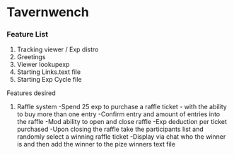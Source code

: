 # Tavernwench

### Feature List
1. Tracking viewer / Exp distro
2. Greetings
3. Viewer lookupexp 
4. Starting Links.text file
5. Starting Exp Cycle file


Features desired
1. Raffle system
  -Spend 25 exp to purchase a raffle ticket - with the ability to buy more than one entry
  -Confirm entry and amount of entries into the raffle
  -Mod ability to open and close raffle 
  -Exp deduction per ticket purchased
  -Upon closing the raffle take the participants list and randomly select a winning raffle ticket
  -Display via chat who the winner is and then add the winner to the pize winners text file

